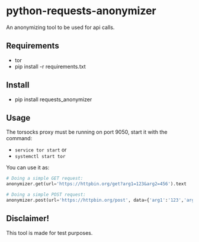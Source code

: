 # python-requests-anonymizer
An anonymizing tool to be used for api calls.

## Requirements
- tor
- pip install -r requirements.txt

## Install
- pip install requests_anonymizer

## Usage
The torsocks proxy must be running on port 9050, start it with the command:

- `service tor start`
or
- `systemctl start tor`


You can use it as:
```python
# Doing a simple GET request:
anonymizer.get(url='https://httpbin.org/get?arg1=123&arg2=456').text

# Doing a simple POST request:
anonymizer.post(url='https://httpbin.org/post', data={'arg1':'123','arg2':'456'}).text
```



## Disclaimer!
This tool is made for test purposes.